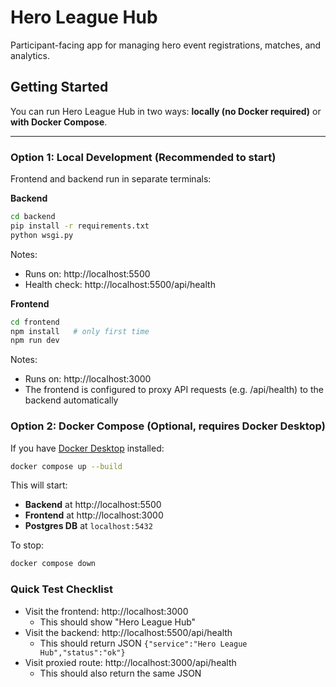 # Hero League Hub

Participant-facing app for managing hero event registrations, matches, and analytics.

## Getting Started

You can run Hero League Hub in two ways: **locally (no Docker required)** or **with Docker Compose**.

---

### Option 1: Local Development (Recommended to start)
Frontend and backend run in separate terminals:

**Backend**
```bash
cd backend
pip install -r requirements.txt
python wsgi.py
```
Notes:
- Runs on: http://localhost:5500
- Health check: http://localhost:5500/api/health

**Frontend**
```bash
cd frontend
npm install   # only first time
npm run dev
```
Notes:
- Runs on: http://localhost:3000
- The frontend is configured to proxy API requests (e.g. /api/health) to the backend automatically

### Option 2: Docker Compose (Optional, requires Docker Desktop)
If you have [Docker Desktop](https://www.docker.com/products/docker-desktop/) installed:

```bash
docker compose up --build
```

This will start:
- **Backend** at http://localhost:5500
- **Frontend** at http://localhost:3000
- **Postgres DB** at `localhost:5432`

To stop:
```bash
docker compose down
```

### Quick Test Checklist
- Visit the frontend: http://localhost:3000
  - This should show "Hero League Hub"
- Visit the backend: http://localhost:5500/api/health
  - This should return JSON `{"service":"Hero League Hub","status":"ok"}`
- Visit proxied route: http://localhost:3000/api/health
  - This should also return the same JSON